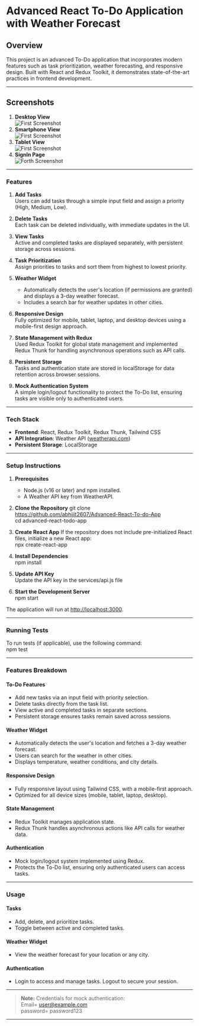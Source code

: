 # **Advanced React To-Do Application with Weather Forecast**

## **Overview**

This project is an advanced To-Do application that incorporates modern features such as task prioritization, weather forecasting, and responsive design. Built with React and Redux Toolkit, it demonstrates state-of-the-art practices in frontend development.

---

## **Screenshots**

1. **Desktop View**  
![First Screenshot](./Assets/Screenshot1.png)
2. **Smartphone View**    
![First Screenshot](./Assets/Screenshot2.png)
3. **Tablet View**  
![First Screenshot](./Assets/Screenshot3.png)
4. **SignIn Page**  
![Forth Screenshot](./Assets/Screenshot4.png)

---

### **Features**

1. **Add Tasks**  
   Users can add tasks through a simple input field and assign a priority (High, Medium, Low).

2. **Delete Tasks**  
   Each task can be deleted individually, with immediate updates in the UI.

3. **View Tasks**  
   Active and completed tasks are displayed separately, with persistent storage across sessions.

4. **Task Prioritization**  
   Assign priorities to tasks and sort them from highest to lowest priority.

5. **Weather Widget**  
   - Automatically detects the user's location (if permissions are granted) and displays a 3-day weather forecast.
   - Includes a search bar for weather updates in other cities.

6. **Responsive Design**  
   Fully optimized for mobile, tablet, laptop, and desktop devices using a mobile-first design approach.

7. **State Management with Redux**  
   Used Redux Toolkit for global state management and implemented Redux Thunk for handling asynchronous operations such as API calls.

8. **Persistent Storage**  
   Tasks and authentication state are stored in localStorage for data retention across browser sessions.

9. **Mock Authentication System**  
   A simple login/logout functionality to protect the To-Do list, ensuring tasks are visible only to authenticated users.

---

### **Tech Stack**
- **Frontend**: React, Redux Toolkit, Redux Thunk, Tailwind CSS
- **API Integration**: Weather API ([weatherapi.com](https://www.weatherapi.com/))
- **Persistent Storage**: LocalStorage

---

### **Setup Instructions**

1. **Prerequisites**
   - Node.js (v16 or later) and npm installed.
   - A Weather API key from WeatherAPI.

2. **Clone the Repository**
git clone  
https://github.com/abhijit2607/Advanced-React-To-do-App   
cd advanced-react-todo-app

3. **Create React App**
If the repository does not include pre-initialized React files, initialize a new React app:  
npx create-react-app

4. **Install Dependencies**  
npm install


5. **Update API Key**  
Update the API key in the services/api.js file


6. **Start the Development Server**  
npm start

The application will run at [http://localhost:3000](http://localhost:3000).

---

### **Running Tests**
To run tests (if applicable), use the following command:  
npm test


---

### **Features Breakdown**

#### To-Do Features
- Add new tasks via an input field with priority selection.
- Delete tasks directly from the task list.
- View active and completed tasks in separate sections.
- Persistent storage ensures tasks remain saved across sessions.

#### Weather Widget
- Automatically detects the user's location and fetches a 3-day weather forecast.
- Users can search for the weather in other cities.
- Displays temperature, weather conditions, and city details.

#### Responsive Design
- Fully responsive layout using Tailwind CSS, with a mobile-first approach.
- Optimized for all device sizes (mobile, tablet, laptop, desktop).

#### State Management
- Redux Toolkit manages application state.
- Redux Thunk handles asynchronous actions like API calls for weather data.

#### Authentication
- Mock login/logout system implemented using Redux.
- Protects the To-Do list, ensuring only authenticated users can access tasks.

---

### **Usage**

#### Tasks
- Add, delete, and prioritize tasks.
- Toggle between active and completed tasks.

#### Weather Widget
- View the weather forecast for your location or any city.

#### Authentication
- Login to access and manage tasks. Logout to secure your session.

---
> **Note:** Credentials for mock authentication:  
Email= user@example.com  
password= password123

---